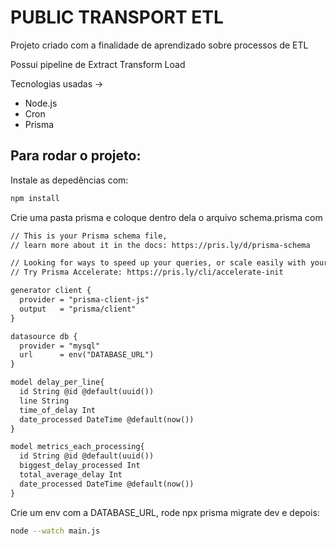 # PUBLIC TRANSPORT ETL


Projeto criado com a finalidade de aprendizado sobre processos de ETL

Possui pipeline de Extract Transform Load


Tecnologias usadas ->
 - Node.js 
 - Cron
 - Prisma



## Para rodar o projeto:

Instale as depedências com:
```bash
npm install
```
Crie uma pasta prisma e coloque dentro dela o arquivo schema.prisma com 
```markdown
// This is your Prisma schema file,
// learn more about it in the docs: https://pris.ly/d/prisma-schema

// Looking for ways to speed up your queries, or scale easily with your serverless or edge functions?
// Try Prisma Accelerate: https://pris.ly/cli/accelerate-init

generator client {
  provider = "prisma-client-js"
  output   = "prisma/client"
}

datasource db {
  provider = "mysql"
  url      = env("DATABASE_URL")
}

model delay_per_line{
  id String @id @default(uuid())
  line String 
  time_of_delay Int
  date_processed DateTime @default(now())
}

model metrics_each_processing{
  id String @id @default(uuid())
  biggest_delay_processed Int
  total_average_delay Int
  date_processed DateTime @default(now())
}
```

Crie um env com a DATABASE_URL, rode npx prisma migrate dev e depois:

```bash
node --watch main.js
```

